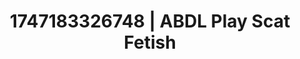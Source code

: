 ---
categories:
- Asian
- Sapphic desires
- Sensual teasing
- After dark play
- Delicate restraint
image: /assets/images/1747183326748.webp
layout: post
seo:
  description: Featured content with premium Scat Fetish, ABDL Play. HD images available.
  keywords: Scat Fetish, ABDL Play
  og_image: /assets/images/1747183326748.webp
  schema_type: VisualArtwork
tags:
- ABDL Play
- '#1747183326748'
- Scat Fetish
title: 1747183326748 | ABDL Play Scat Fetish
---